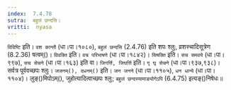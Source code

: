 ```yaml
---
index:  7.4.78
sutra:  बहुलं छन्दसि।
vritti:  nyasa
---
```


`विविष्टि` इति। `वश कान्तौ` (धा।पा।१०८०), `बहुलं छन्दसि` (2.4.76) इति शपः श्लुः, व्रशस्चादिसूत्रेण (8.2.36) षत्वम्()। `विवक्ति` इति। `वच परिभाषणे` (धा।पा।१८४२)। `सिषक्ति` इति। `सच समवये` (धा।पा।९९७), `सच सेचने` (धा।पा।१६३) इति वा। `जिगर्त्ति, जिघर्त्ति` इति। `गृ घृ सेचने` (धा।पा।९३७,९३८)। सर्वत्र पूर्ववच्छपः श्लुः। 
`जजनम्(), दधनम्()` इति। `जन जनने` (धा।पा।११०५), `धन धान्ये` (धा।पा।११०४)। लुङ्()मिपोऽम्(), जुहोत्यादित्वाच्छपः श्लुः; `बहुलं छन्दस्यामाङ्योगेऽपि` (6.4.75) इत्यङ्()निषेधः॥
